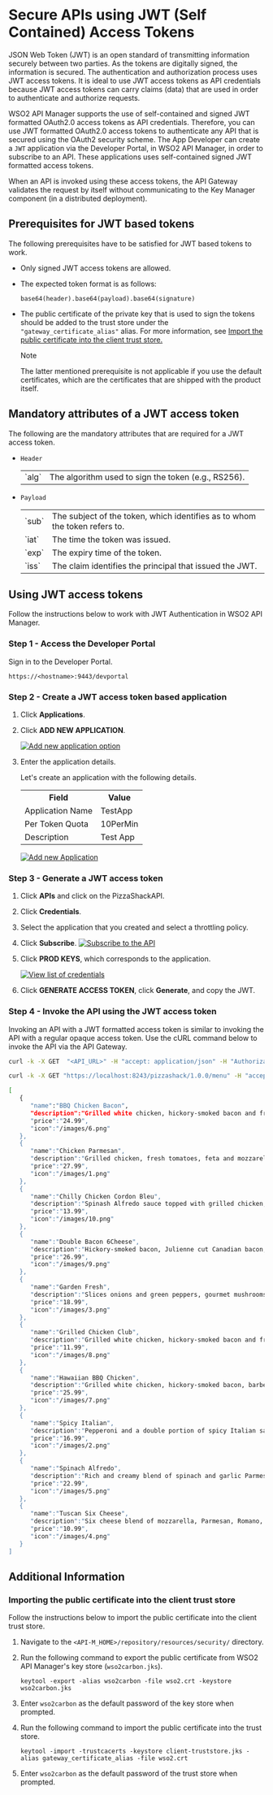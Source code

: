 # Secure APIs using JWT (Self Contained) Access Tokens

JSON Web Token (JWT) is an open standard of transmitting information securely between two parties. As the tokens are digitally signed, the information is secured. The authentication and authorization process uses JWT access tokens. It is ideal to use JWT access tokens as API credentials because JWT access tokens can carry claims (data) that are used in order to authenticate and authorize requests.

WSO2 API Manager supports the use of self-contained and signed JWT formatted OAuth2.0 access tokens as API credentials. Therefore, you can use JWT formatted OAuth2.0 access tokens to authenticate any API that is secured using the OAuth2 security scheme. The App Developer can create a `JWT` application via the Developer Portal, in WSO2 API Manager, in order to subscribe to an API. These applications uses self-contained signed JWT formatted access tokens.

When an API is invoked using these access tokens, the API Gateway validates the request by itself without communicating to the Key Manager component (in a distributed deployment).

## Prerequisites for JWT based tokens

The following prerequisites have to be satisfied for JWT based tokens to work.

-   Only signed JWT access tokens are allowed.

-   The expected token format is as follows: 

     `base64(header).base64(payload).base64(signature)`

-   The public certificate of the private key that is used to sign the tokens should be added to the trust store under the `"gateway_certificate_alias"` alias. For more information, see [Import the public certificate into the client trust store.](#import)

      <html>
      <div class="admonition note">
      <p class="admonition-title">Note</p>
      <p>The latter mentioned prerequisite is not applicable if you use the default certificates, which are the certificates that are shipped with the product itself. </p>
      </div> 
     </html>

## Mandatory attributes of a JWT access token

The following are the mandatory attributes that are required for a JWT access token.

- `Header`
   <table>
      <tbody>
         <tr>
            <td>`alg`</td>
            <td>The algorithm used to sign the token (e.g., RS256).</td>
         </tr>
      </tbody>
   </table>

- `Payload`
   <table>
      <tbody>
         <tr>
            <td>`sub`</td>
            <td>The subject of the token, which identifies as to whom the token refers to.</td>
         </tr>
         <tr>
            <td>`iat`</td>
            <td>The time the token was issued.</td>
         </tr>
         <tr>
            <td>`exp`</td>
            <td>The expiry time of the token.</td>
         </tr>
         <tr>
            <td>`iss`</td>
            <td>The claim identifies the principal that issued the JWT.</td>
         </tr>
      </tbody>
   </table>

## Using JWT access tokens

Follow the instructions below to work with JWT Authentication in WSO2 API Manager.

### Step 1 - Access the Developer Portal

Sign in to the Developer Portal.  
    
`https://<hostname>:9443/devportal`

### Step 2 - Create a JWT access token based application

1. Click **Applications**.

2. Click **ADD NEW APPLICATION**.

     [![Add new application option]({{base_path}}/assets/img/learn/add-new-application-option.png)]({{base_path}}/assets/img/learn/add-new-application-option.png)

3. Enter the application details.

     Let's create an application with the following details.

     <html>
     <table>
     <th>Field</th><th>Value</th>
     <tr><td>Application Name</td><td>TestApp</td></tr>
     <tr><td>Per Token Quota</td><td>10PerMin</td></tr>
     <tr><td>Description</td><td>Test App</td></tr>
     </table>
     </html>

     [![Add new Application]({{base_path}}/assets/img/learn/add-new-application.png)]({{base_path}}/assets/img/learn/add-new-application.png)

### Step 3 - Generate a JWT access token

1. Click **APIs** and click on the PizzaShackAPI.

2. Click **Credentials**.

3. Select the application that you created and select a throttling policy.

4. Click **Subscribe**.
     [![Subscribe to the API]({{base_path}}/assets/img/learn/subscribe-to-api.png)]({{base_path}}/assets/img/learn/subscribe-to-api.png)

5. Click **PROD KEYS**, which corresponds to the application.

     [![View list of credentials]({{base_path}}/assets/img/learn/view-credentials-list.png)]({{base_path}}/assets/img/learn/view-credentials-list.png)

6. Click **GENERATE ACCESS TOKEN**, click **Generate**, and copy the JWT.

### Step 4 - Invoke the API using the JWT access token

Invoking an API with a JWT formatted access token is similar to invoking the API with a regular opaque access token. Use the cURL command below to invoke the API via the API Gateway.

``` bash tab="Format"
curl -k -X GET  "<API_URL>" -H "accept: application/json" -H "Authorization: Bearer <JWT_TOKEN>"
```

``` bash tab="Example"
curl -k -X GET "https://localhost:8243/pizzashack/1.0.0/menu" -H "accept: application/json" -H "Authorization: Bearer eyJ4NXQiOiJNell4TW1Ga09HWXdNV0kwWldObU5EY3hOR1l3WW1NNFpUQTNNV0kyTkRBelpHUXpOR00wWkdSbE5qSmtPREZrWkRSaU9URmtNV0ZoTXpVMlpHVmxOZyIsImtpZCI6Ik16WXhNbUZrT0dZd01XSTBaV05tTkRjeE5HWXdZbU00WlRBM01XSTJOREF6WkdRek5HTTBaR1JsTmpKa09ERmtaRFJpT1RGa01XRmhNelUyWkdWbE5nX1JTMjU2IiwiYWxnIjoiUlMyNTYifQ.eyJzdWIiOiJhZG1pbkBjYXJib24uc3VwZXIiLCJhdXQiOiJBUFBMSUNBVElPTiIsImF1ZCI6IkZ4Sm9kaWFPTTVEclc5WDFiUDR6c0E4Nk0yQWEiLCJuYmYiOjE2MDI1ODEyOTAsImF6cCI6IkZ4Sm9kaWFPTTVEclc5WDFiUDR6c0E4Nk0yQWEiLCJzY29wZSI6ImFtX2FwcGxpY2F0aW9uX3Njb3BlIGRlZmF1bHQiLCJpc3MiOiJodHRwczpcL1wvbG9jYWxob3N0Ojk0NDRcL29hdXRoMlwvdG9rZW4iLCJleHAiOjE2MDI1ODQ4OTAsImlhdCI6MTYwMjU4MTI5MCwianRpIjoiZTRhMzg2ZWQtM2I5OC00OTczLTgzZTAtYjk1NmE0NjZmODI4In0.RnTRzSOwEO0a7JWdwsxz-gajvziM6tZf-mB_u_MDzyZOLKG87qdZe2quyZxD3hI-gxrsszMl8R8pPh3eGWQNq0sy_vX0FAMxwioWg8tGtzFMZSI23IAfHcHoh3mZiwTKWV9i8Br-_AkO_WU-GRk6Xk-4IKKLqSSk9Apj_DamZ2H-xjImMVBH_OfRK4KQbrarmMRXi00iOkZEDENCAbxzJ3WgqzQdCp2vvWc-5D1FBukzYyppIioSybyOhJWqVEA0shugfN4rAOAsY6qkzNIdpX9wq23TMthRNQe_ZQrle0DCg5dVXGb33rcbOO6W9yuxe4vK4-CtYf5qS30vHpnofg"
```

``` bash tab="Response"
[ 
   { 
      "name":"BBQ Chicken Bacon",
      "description":"Grilled white chicken, hickory-smoked bacon and fresh sliced onions in barbeque sauce",
      "price":"24.99",
      "icon":"/images/6.png"
   },
   { 
      "name":"Chicken Parmesan",
      "description":"Grilled chicken, fresh tomatoes, feta and mozzarella cheese",
      "price":"27.99",
      "icon":"/images/1.png"
   },
   { 
      "name":"Chilly Chicken Cordon Bleu",
      "description":"Spinash Alfredo sauce topped with grilled chicken, ham, onions and mozzarella",
      "price":"13.99",
      "icon":"/images/10.png"
   },
   { 
      "name":"Double Bacon 6Cheese",
      "description":"Hickory-smoked bacon, Julienne cut Canadian bacon, Parmesan, mozzarella, Romano, Asiago and and Fontina cheese",
      "price":"26.99",
      "icon":"/images/9.png"
   },
   { 
      "name":"Garden Fresh",
      "description":"Slices onions and green peppers, gourmet mushrooms, black olives and ripe Roma tomatoes",
      "price":"18.99",
      "icon":"/images/3.png"
   },
   { 
      "name":"Grilled Chicken Club",
      "description":"Grilled white chicken, hickory-smoked bacon and fresh sliced onions topped with Roma tomatoes",
      "price":"11.99",
      "icon":"/images/8.png"
   },
   { 
      "name":"Hawaiian BBQ Chicken",
      "description":"Grilled white chicken, hickory-smoked bacon, barbeque sauce topped with sweet pine-apple",
      "price":"25.99",
      "icon":"/images/7.png"
   },
   { 
      "name":"Spicy Italian",
      "description":"Pepperoni and a double portion of spicy Italian sausage",
      "price":"16.99",
      "icon":"/images/2.png"
   },
   { 
      "name":"Spinach Alfredo",
      "description":"Rich and creamy blend of spinach and garlic Parmesan with Alfredo sauce",
      "price":"22.99",
      "icon":"/images/5.png"
   },
   { 
      "name":"Tuscan Six Cheese",
      "description":"Six cheese blend of mozzarella, Parmesan, Romano, Asiago and Fontina",
      "price":"10.99",
      "icon":"/images/4.png"
   }
]
```

## Additional Information
<a name="import"></a>

### Importing the public certificate into the client trust store
     
Follow the instructions below to import the public certificate into the client trust store.

1. Navigate to the `<API-M_HOME>/repository/resources/security/` directory.

2. Run the following command to export the public certificate from WSO2 API Manager's key store (`wso2carbon.jks`). 

    `keytool -export -alias wso2carbon -file wso2.crt -keystore wso2carbon.jks`

3. Enter `wso2carbon` as the default password of the key store when prompted.

4. Run the following command to import the public certificate into the trust store. 

     ```
     keytool -import -trustcacerts -keystore client-truststore.jks -alias gateway_certificate_alias -file wso2.crt
     ```

5. Enter `wso2carbon` as the default password of the trust store when prompted.
